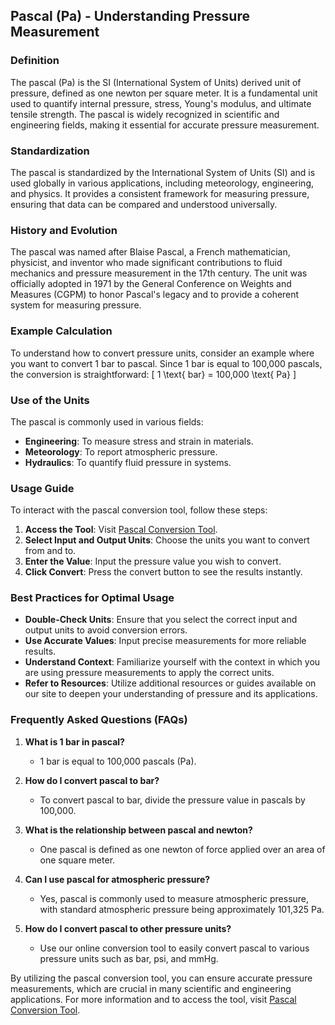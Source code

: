 ## Pascal (Pa) - Understanding Pressure Measurement

### Definition
The pascal (Pa) is the SI (International System of Units) derived unit of pressure, defined as one newton per square meter. It is a fundamental unit used to quantify internal pressure, stress, Young's modulus, and ultimate tensile strength. The pascal is widely recognized in scientific and engineering fields, making it essential for accurate pressure measurement.

### Standardization
The pascal is standardized by the International System of Units (SI) and is used globally in various applications, including meteorology, engineering, and physics. It provides a consistent framework for measuring pressure, ensuring that data can be compared and understood universally.

### History and Evolution
The pascal was named after Blaise Pascal, a French mathematician, physicist, and inventor who made significant contributions to fluid mechanics and pressure measurement in the 17th century. The unit was officially adopted in 1971 by the General Conference on Weights and Measures (CGPM) to honor Pascal's legacy and to provide a coherent system for measuring pressure.

### Example Calculation
To understand how to convert pressure units, consider an example where you want to convert 1 bar to pascal. Since 1 bar is equal to 100,000 pascals, the conversion is straightforward:
\[ 
1 \text{ bar} = 100,000 \text{ Pa} 
\]

### Use of the Units
The pascal is commonly used in various fields:
- **Engineering**: To measure stress and strain in materials.
- **Meteorology**: To report atmospheric pressure.
- **Hydraulics**: To quantify fluid pressure in systems.

### Usage Guide
To interact with the pascal conversion tool, follow these steps:
1. **Access the Tool**: Visit [Pascal Conversion Tool](https://www.inayam.co/unit-converter/pressure).
2. **Select Input and Output Units**: Choose the units you want to convert from and to.
3. **Enter the Value**: Input the pressure value you wish to convert.
4. **Click Convert**: Press the convert button to see the results instantly.

### Best Practices for Optimal Usage
- **Double-Check Units**: Ensure that you select the correct input and output units to avoid conversion errors.
- **Use Accurate Values**: Input precise measurements for more reliable results.
- **Understand Context**: Familiarize yourself with the context in which you are using pressure measurements to apply the correct units.
- **Refer to Resources**: Utilize additional resources or guides available on our site to deepen your understanding of pressure and its applications.

### Frequently Asked Questions (FAQs)

1. **What is 1 bar in pascal?**
   - 1 bar is equal to 100,000 pascals (Pa).

2. **How do I convert pascal to bar?**
   - To convert pascal to bar, divide the pressure value in pascals by 100,000.

3. **What is the relationship between pascal and newton?**
   - One pascal is defined as one newton of force applied over an area of one square meter.

4. **Can I use pascal for atmospheric pressure?**
   - Yes, pascal is commonly used to measure atmospheric pressure, with standard atmospheric pressure being approximately 101,325 Pa.

5. **How do I convert pascal to other pressure units?**
   - Use our online conversion tool to easily convert pascal to various pressure units such as bar, psi, and mmHg.

By utilizing the pascal conversion tool, you can ensure accurate pressure measurements, which are crucial in many scientific and engineering applications. For more information and to access the tool, visit [Pascal Conversion Tool](https://www.inayam.co/unit-converter/pressure).